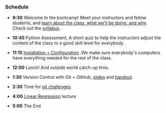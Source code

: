 ### Schedule

- **9:30**    Welcome to the bootcamp! Meet your instructors and fellow students, and [learn about the class, what we'll be doing, and why](intro_to_class.pdf). Check out the [syllabus](https://github.com/thisismetis/capitalone-pilottwo/blob/master/Syllabus.md).

- **10:45**   Python Assessment, A short quiz to help the instructors adjust the content of the class to a good skill level for everybody.

- **11:15** [Installation + Configuration](installed_checklist.md) .We make sure everybody's computers have everything needed for the rest of the class.

- **12:00**  Lunch! And outside world catch-up time.

- **1:30** Version Control with Git + GitHub, [slides](https://github.com/thisismetis/capitalone-pilottwo/blob/master/01-git/git_slides.pdf) and [handout](https://github.com/thisismetis/capitalone-pilottwo/blob/master/01-git/README.md).

- **2:30** Time for [git challenges](git_challenge.md).

- **4:00** [Linear Regression](linear_regression_slides.pdf) lecture

- **5:00** The End
